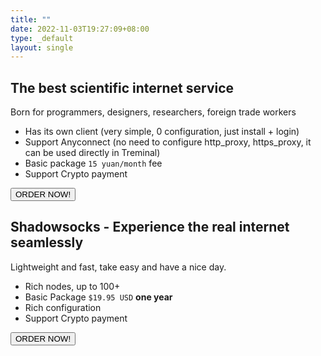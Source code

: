 ```yaml
---
title: ""
date: 2022-11-03T19:27:09+08:00
type: _default
layout: single
---
```


## The best scientific internet service
Born for programmers, designers, researchers, foreign trade workers

- Has its own client (very simple, 0 configuration, just install + login)
- Support Anyconnect (no need to configure http_proxy, https_proxy, it can be used directly in Treminal)
- Basic package `15 yuan/month` fee
- Support Crypto payment
<div style="margin-bottom: 20px;">
    <a href="https://xiyou4you.us/r/?s=22881327"><button class="glow-on-hover" type="button">ORDER NOW!</button></a>
</div> 

## Shadowsocks - Experience the real internet seamlessly
Lightweight and fast, take easy and have a nice day.

- Rich nodes, up to 100+
- Basic Package `$19.95 USD` **one year**
- Rich configuration
- Support Crypto payment
<div>
<a href="https://portal.shadowsocks.au/aff.php?aff=7676" ><button class="glow-on-hover" type="button">ORDER NOW!</button></a>
</div>